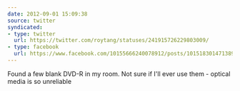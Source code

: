 ```yaml
---
date: 2012-09-01 15:09:38
source: twitter
syndicated:
- type: twitter
  url: https://twitter.com/roytang/statuses/241915726229803009/
- type: facebook
  url: https://www.facebook.com/10155666240078912/posts/10151830147138912
---
```


Found a few blank DVD-R in my room. Not sure if I'll ever use them - optical media is so unreliable